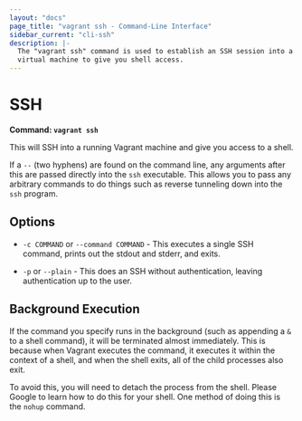 ```yaml
---
layout: "docs"
page_title: "vagrant ssh - Command-Line Interface"
sidebar_current: "cli-ssh"
description: |-
  The "vagrant ssh" command is used to establish an SSH session into a running
  virtual machine to give you shell access.
---
```


# SSH

**Command: `vagrant ssh`**

This will SSH into a running Vagrant machine and give you access to a shell.

If a `--` (two hyphens) are found on the command line, any arguments after
this are passed directly into the `ssh` executable. This allows you to pass
any arbitrary commands to do things such as reverse tunneling down into the
`ssh` program.

## Options

* `-c COMMAND` or `--command COMMAND` - This executes a single SSH command, prints
  out the stdout and stderr, and exits.

* `-p` or `--plain` - This does an SSH without authentication, leaving
  authentication up to the user.

## Background Execution

If the command you specify runs in the background (such as appending a `&` to
a shell command), it will be terminated almost immediately. This is because
when Vagrant executes the command, it executes it within the context of a
shell, and when the shell exits, all of the child processes also exit.

To avoid this, you will need to detach the process from the shell. Please
Google to learn how to do this for your shell. One method of doing this is
the `nohup` command.
